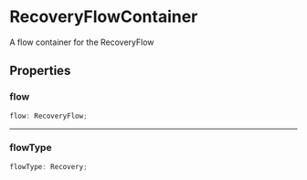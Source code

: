 # RecoveryFlowContainer

A flow container for the RecoveryFlow

## Properties

### flow

```ts
flow: RecoveryFlow;
```

***

### flowType

```ts
flowType: Recovery;
```
